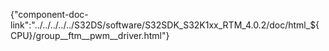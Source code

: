 {"component-doc-link":"../../../../../S32DS/software/S32SDK_S32K1xx_RTM_4.0.2/doc/html_${CPU}/group__ftm__pwm__driver.html"}  
